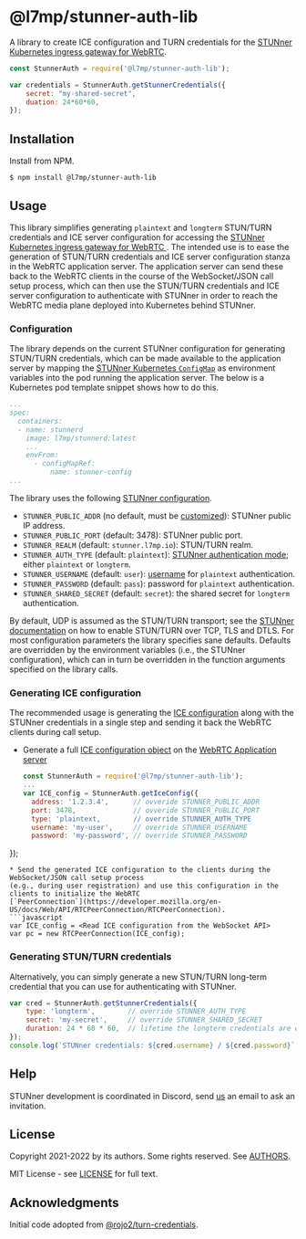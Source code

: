 # @l7mp/stunner-auth-lib

A library to create ICE configuration and TURN credentials for the [STUNner Kubernetes ingress
gateway for WebRTC](https://github.com/l7mp/stunner).

```javascript
const StunnerAuth = require('@l7mp/stunner-auth-lib');

var credentials = StunnerAuth.getStunnerCredentials({
    secret: "my-shared-secret",
    duation: 24*60*60,
});
```

## Installation

Install from NPM.

```
$ npm install @l7mp/stunner-auth-lib
```

## Usage 

This library simplifies generating `plaintext` and `longterm` STUN/TURN credentials and ICE server
configuration for accessing the [STUNner Kubernetes ingress gateway for WebRTC
](https://github.com/l7mp/stunner). The intended use is to ease the generation of STUN/TURN
credentials and ICE server configuration stanza in the WebRTC application server. The application
server can send these back to the WebRTC clients in the course of the WebSocket/JSON call setup
process, which can then use the STUN/TURN credentials and ICE server configuration to authenticate
with STUNner in order to reach the WebRTC media plane deployed into Kubernetes behind STUNner.

### Configuration

The library depends on the current STUNner configuration for generating STUN/TURN credentials,
which can be made available to the application server by mapping the [STUNner Kubernetes
`ConfigMap`](https://github.com/l7mp/stunner#configuration) as environment variables into the pod
running the application server. The below is a Kubernetes pod template snippet shows how to do
this.

``` yaml
...
spec:
  containers:
  - name: stunnerd
    image: l7mp/stunnerd:latest
    ...
    envFrom:
      - configMapRef:
          name: stunner-config
...
```

The library uses the following [STUNner
configuration](https://github.com/l7mp/stunner#configuration).

* `STUNNER_PUBLIC_ADDR` (no default, must be
  [customized](https://github.com/l7mp/stunner#learning-the-external-ip-and-port)): STUNner public
  IP address.
* `STUNNER_PUBLIC_PORT` (default: 3478): STUNner public port.
* `STUNNER_REALM` (default: `stunner.l7mp.io`): STUN/TURN realm.
* `STUNNER_AUTH_TYPE` (default: `plaintext`): [STUNner authentication
  mode]((https://github.com/l7mp/stunner/tree/main/doc/AUTH.md)); either `plaintext` or `longterm`.
* `STUNNER_USERNAME` (default: `user`):
  [username](https://www.rfc-editor.org/rfc/rfc8489.html#section-14.3) for `plaintext`
  authentication.
* `STUNNER_PASSWORD` (default: `pass`): password for `plaintext` authentication.
* `STUNNER_SHARED_SECRET` (default: `secret`): the shared secret for `longterm` authentication.

By default, UDP is assumed as the STUN/TURN transport; see the [STUNner
documentation](https://github.com/l7mp/stunner/tree/main/doc/README.md) on how to enable STUN/TURN
over TCP, TLS and DTLS.  For most configuration parameters the library specifies sane
defaults. Defaults are overridden by the environment variables (i.e., the STUNner configuration),
which can in turn be overridden in the function arguments specified on the library calls.

### Generating ICE configuration

The recommended usage is generating the [ICE
configuration](https://developer.mozilla.org/en-US/docs/Web/API/RTCIceServer) along with the
STUNner credentials in a single step and sending it back the WebRTC clients during call setup.

* Generate a full [ICE configuration
  object](https://developer.mozilla.org/en-US/docs/Web/API/RTCIceServer) on
  the [WebRTC Application server](https://bloggeek.me/webrtc-server)
  ```javascript
  const StunnerAuth = require('@l7mp/stunner-auth-lib');
  ...
  var ICE_config = StunnerAuth.getIceConfig({
    address: '1.2.3.4',      // ovveride STUNNER_PUBLIC_ADDR
    port: 3478,              // ovveride STUNNER_PUBLIC_PORT
    type: 'plaintext,        // override STUNNER_AUTH_TYPE
    username: 'my-user',     // override STUNNER_USERNAME
    password: 'my-password', // override STUNNER_PASSWORD
});
  ```
* Send the generated ICE configuration to the clients during the WebSocket/JSON call setup process
  (e.g., during user registration) and use this configuration in the clients to initialize the WebRTC
  [`PeerConnection`](https://developer.mozilla.org/en-US/docs/Web/API/RTCPeerConnection/RTCPeerConnection).
  ```javascript
  var ICE_config = <Read ICE configuration from the WebSocket API>
  var pc = new RTCPeerConnection(ICE_config);
  ```

### Generating STUN/TURN credentials

Alternatively, you can simply generate a new STUN/TURN long-term credential that you can use for
authenticating with STUNner.

```javascript
var cred = StunnerAuth.getStunnerCredentials({
    type: 'longterm',        // override STUNNER_AUTH_TYPE
    secret: 'my-secret',     // override STUNNER_SHARED_SECRET
    duration: 24 * 60 * 60,  // lifetime the longterm credentials are effective
});
console.log(`STUNner credentials: ${cred.username} / ${cred.password}`;
```

## Help

STUNner development is coordinated in Discord, send
[us](https://github.com/l7mp/stunner/blob/main/AUTHORS) an email to ask an invitation.

## License

Copyright 2021-2022 by its authors. Some rights reserved. See
[AUTHORS](https://github.com/l7mp/stunner/blob/main/AUTHORS).

MIT License - see [LICENSE](/LICENSE) for full text.

## Acknowledgments

Initial code adopted from
[@rojo2/turn-credentials](https://www.npmjs.com/package/@rojo2/turn-credentials).
